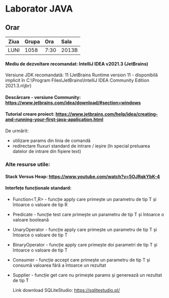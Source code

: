 # Laborator JAVA

## Orar
| Ziua          | Grupa        | Ora          | Sala         |
| ------------- |:-------------|:-------------|:-------------|
| LUNI          | 1058         | 7:30         | 2013B        |

#### Mediu de dezvoltare recomandat: IntelliJ IDEA v2021.3 (JetBrains)

Versiune JDK recomandată: 11 (JetBrains Runtime version 11 - disponibilă implicit în C:\Program Files\JetBrains\IntelliJ IDEA Community Edition 2021.3.n\jbr)

#### Descărcare - versiune Community:  https://www.jetbrains.com/idea/download/#section=windows

#### Tutorial creare proiect: https://www.jetbrains.com/help/idea/creating-and-running-your-first-java-application.html

De urmărit:
- utilizare params din linia de comandă
- redirectare fluxuri standard de intrare / ieșire (în special preluarea datelor de intrare din fișiere text)

### Alte resurse utile: 
#### Stack Versus Heap: https://www.youtube.com/watch?v=5OJRqkYbK-4

#### Interfețe funcționale standard:
- Function<T,R> - funcție apply care primește un parametru de tip T și întoarce o valoare de tip R
- Predicate<T> - funcție test care primește un parametru de tip T  și întoarce o valoare booleană
- UnaryOperator<T> - funcție apply care primește un parametru de tip T și întoarce o valoare de tip T
- BinaryOperator<T> - funcție apply care primește doi parametri de tip T și întoarce o valoare de tip T
- Consumer<T> - funcție accept care primește un parametru de tip T și consumă valoarea fără a întoarce un rezultat
- Supplier<T> - funcție get care nu primește params și generează un rezultat de tip T
  
  Link download SQLiteStudio: https://sqlitestudio.pl/
